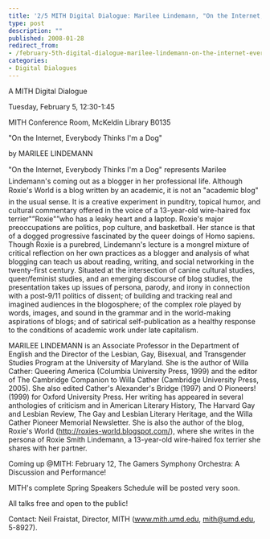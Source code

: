 ```yaml
---
title: '2/5 MITH Digital Dialogue: Marilee Lindemann, "On the Internet, Everybody Thinks I''m a Dog"'
type: post
description: ""
published: 2008-01-28
redirect_from: 
- /february-5th-digital-dialogue-marilee-lindemann-on-the-internet-everybody-thinks-im-a-dog/
categories:
- Digital Dialogues
---
```

A MITH Digital Dialogue

Tuesday, February 5, 12:30-1:45

MITH Conference Room, McKeldin Library B0135

"On the Internet, Everybody Thinks I'm a Dog"

by MARILEE LINDEMANN

"On the Internet, Everybody Thinks I'm a Dog" represents Marilee Lindemann's coming out as a blogger in her professional life. Although Roxie's World is a blog written by an academic, it is not an "academic blog" in the usual sense. It is a creative experiment in punditry, topical humor, and cultural commentary offered in the voice of a 13-year-old wire-haired fox terrier"”Roxie"”who has a leaky heart and a laptop. Roxie's major preoccupations are politics, pop culture, and basketball. Her stance is that of a dogged progressive fascinated by the queer doings of Homo sapiens. Though Roxie is a purebred, Lindemann's lecture is a mongrel mixture of critical reflection on her own practices as a blogger and analysis of what blogging can teach us about reading, writing, and social networking in the twenty-first century. Situated at the intersection of canine cultural studies, queer/feminist studies, and an emerging discourse of blog studies, the presentation takes up issues of persona, parody, and irony in connection with a post-9/11 politics of dissent; of building and tracking real and imagined audiences in the blogosphere; of the complex role played by words, images, and sound in the grammar and in the world-making aspirations of blogs; and of satirical self-publication as a healthy response to the conditions of academic work under late capitalism.

MARILEE LINDEMANN is an Associate Professor in the Department of English and the Director of the Lesbian, Gay, Bisexual, and Transgender Studies Program at the University of Maryland. She is the author of Willa Cather: Queering America (Columbia University Press, 1999) and the editor of The Cambridge Companion to Willa Cather (Cambridge University Press, 2005). She also edited Cather's Alexander's Bridge (1997) and O Pioneers! (1999) for Oxford University Press. Her writing has appeared in several anthologies of criticism and in American Literary History, The Harvard Gay and Lesbian Review, The Gay and Lesbian Literary Heritage, and the Willa Cather Pioneer Memorial Newsletter. She is also the author of the blog, Roxie's World (http://roxies-world.blogspot.com/), where she writes in the persona of Roxie Smith Lindemann, a 13-year-old wire-haired fox terrier she shares with her partner.

Coming up @MITH: February 12, The Gamers Symphony Orchestra: A Discussion and Performance!

MITH's complete Spring Speakers Schedule will be posted very soon.

All talks free and open to the public!

Contact: Neil Fraistat, Director, MITH (www.mith.umd.edu, mith@umd.edu, 5-8927).
